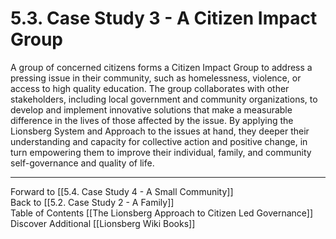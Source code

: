 # 5.3. Case Study 3 - A Citizen Impact Group

A group of concerned citizens forms a Citizen Impact Group to address a pressing issue in their community, such as homelessness, violence, or access to high quality education. The group collaborates with other stakeholders, including local government and community organizations, to develop and implement innovative solutions that make a measurable difference in the lives of those affected by the issue. By applying the Lionsberg System and Approach to the issues at hand, they deeper their understanding and capacity for collective action and positive change, in turn empowering them to improve their individual, family, and community self-governance and quality of life. 

___

Forward to [[5.4. Case Study 4 - A Small Community]]  
Back to [[5.2. Case Study 2 - A Family]]  
Table of Contents [[The Lionsberg Approach to Citizen Led Governance]]
Discover Additional [[Lionsberg Wiki Books]]  